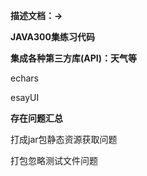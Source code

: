 **描述文档：→**

**JAVA300集练习代码**



**集成各种第三方库(API)：天气等**

echars

esayUI





**存在问题汇总**

打成jar包静态资源获取问题

打包忽略测试文件问题 
